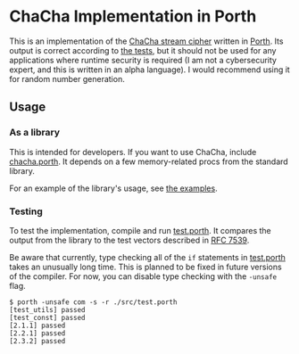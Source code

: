 # ChaCha Implementation in Porth

This is an implementation of the [ChaCha stream
cipher](https://en.wikipedia.org/wiki/ChaCha_(cipher)#ChaCha_variant) written in
[Porth](https://gitlab.com/tsoding/porth). Its output is correct according to
[the tests](./src/test.porth), but it should not be used for any applications
where runtime security is required (I am not a cybersecurity expert, and this is
written in an alpha language). I would recommend using it for random number
generation.

## Usage

### As a library

This is intended for developers. If you want to use ChaCha, include
[chacha.porth](./src/chacha.porth). It depends on a few memory-related procs
from the standard library.

For an example of the library's usage, see [the examples](./examples).

### Testing

To test the implementation, compile and run [test.porth](./src/test.porth). It
compares the output from the library to the test vectors described in [RFC
7539](./res/chacha-rfc7539.txt).

Be aware that currently, type checking all of the `if` statements in
[test.porth](./src/test.porth) takes an unusually long time. This is planned to
be fixed in future versions of the compiler. For now, you can disable type
checking with the `-unsafe` flag.

```console
$ porth -unsafe com -s -r ./src/test.porth
[test_utils] passed
[test_const] passed
[2.1.1] passed
[2.2.1] passed
[2.3.2] passed
```
